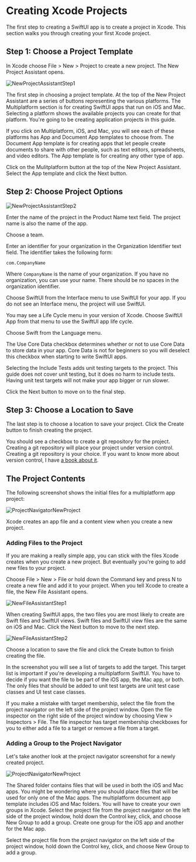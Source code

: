 # Creating Xcode Projects

The first step to creating a SwiftUI app is to create a project in Xcode. This section walks you through creating your first Xcode project.

## Step 1: Choose a Project Template

In Xcode choose File > New > Project to create a new project. The New Project Assistant opens.

![NewProjectAssistantStep1](images/CreateProjectStep1.png)

The first step in choosing a project template. At the top of the New Project Assistant are a series of buttons representing the various platforms. The Multiplatform section is for creating SwiftUI apps that run on iOS and Mac. Selecting a platform shows the available projects you can create for that platform. You're going to be creating application projects in this guide.

If you click on Multiplatform, iOS, and Mac, you will see each of these platforms has App and Document App templates to choose from. The Document App template is for creating apps that let people create documents to share with other people, such as text editors, spreadsheets, and video editors. The App template is for creating any other type of app.

Click on the Mulitplatform button at the top of the New Project Assistant. Select the App template and click the Next button.

## Step 2: Choose Project Options

![NewProjectAssistantStep2](images/CreateProjectStep2.png)

Enter the name of the project in the Product Name text field. The project name is also the name of the app.

Choose a team.

Enter an identifier for your organization in the Organization Identifier text field. The identifier takes the following form:

	com.CompanyName
	
Where `CompanyName` is the name of your organization. If you have no organization, you can use your name. There should be no spaces in the organization identifier.

Choose SwiftUI from the Interface menu to use SwiftUI for your app. If you do not see an Interface menu, the project will use SwiftUI.

You may see a Life Cycle menu in your version of Xcode. Choose SwiftUI App from that menu to use the SwiftUI app life cycle.

Choose Swift from the Language menu.

The Use Core Data checkbox determines whether or not to use Core Data to store data in your app. Core Data is not for beginners so you will deselect this checkbox when starting to write SwiftUI apps.

Selecting the Include Tests adds unit testing targets to the project. This guide does not cover unit testing, but it does no harm to include tests. Having unit test targets will not make your app bigger or run slower.

Click the Next button to move on to the final step.

## Step 3: Choose a Location to Save

The last step is to choose a location to save your project. Click the Create button to finish creating the project.

You should see a checkbox to create a git repository for the project. Creating a git repository will place your project under version control. Creating a git repository is your choice. If you want to know more about version control, I have [a book about it](https://www.swiftdevjournal.com/version-control-book/).

## The Project Contents

The following screenshot shows the initial files for a multiplatform app project:

![ProjectNavigatorNewProject](images/ProjectNavigatorAtStart.png)



Xcode creates an app file and a content view when you create a new project.

### Adding Files to the Project

If you are making a really simple app, you can stick with the files Xcode creates when you create a new project. But  eventually you're going to add new files to your project.

Choose File > New > File or hold down the Command key and press N to create a new file and add it to your project. When you tell Xcode to create a file, the New File Assistant opens.

![NewFileAssistantStep1](images/CreateFileStep1.png)

When creating SwiftUI apps, the two files you are most likely to create are Swift files and SwiftUI views. Swift files and SwiftUI view files are the same on iOS and Mac. Click the Next button to move to the next step.

![NewFileAssistantStep2](images/CreateFileStep2.png)

Choose a location to save the file and click the Create button to finish creating the file.

In the screenshot you will see a list of targets to add the target. This target list is important if you're developing a multiplatform SwiftUI. You have to decide if you want the file to be part of the iOS app, the Mac app, or both. The only files that should be added to unit test targets are unit test case classes and UI test case classes.

If you make a mistake with target membership, select the file from the project navigator on the left side of the project window. Open the file inspector on the right side of the project window by choosing View > Inspectors > File. The file inspector has target membership checkboxes for you to either add a file to a target or remove a file from a target.

### Adding a Group to the Project Navigator

Let's take another look at the project navigator screenshot for a newly created project.

![ProjectNavigatorNewProject](images/ProjectNavigatorAtStart.png)

The Shared folder contains files that will be used in both the iOS and Mac apps. You might be wondering where you should place files that will be used for only one of the Mac apps. The multiplatform document app template includes iOS and Mac folders. You will have to create your own groups in Xcode. Select the project file from the project navigator on the left side of the project window, hold down the Control key, click, and choose New Group to add a group. Create one group for the iOS app and another for the Mac app.

Select the project file from the project navigator on the left side of the project window, hold down the Control key, click, and choose New Group to add a group.



